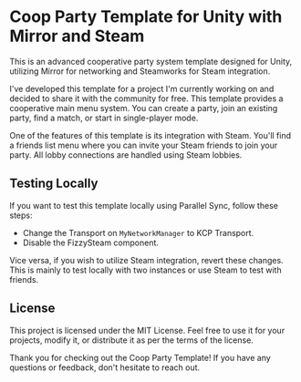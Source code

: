 # Coop Party Template for Unity with Mirror and Steam

This is an advanced cooperative party system template designed for Unity, utilizing Mirror for networking and Steamworks for Steam integration.

I've developed this template for a project I'm currently working on and decided to share it with the community for free. This template provides a cooperative main menu system. You can create a party, join an existing party, find a match, or start in single-player mode.

One of the features of this template is its integration with Steam. You'll find a friends list menu where you can invite your Steam friends to join your party. All lobby connections are handled using Steam lobbies.

## Testing Locally

If you want to test this template locally using Parallel Sync, follow these steps:

- Change the Transport on `MyNetworkManager` to KCP Transport.
- Disable the FizzySteam component.

Vice versa, if you wish to utilize Steam integration, revert these changes. This is mainly to test locally with two instances or use Steam to test with friends.

## License

This project is licensed under the MIT License. Feel free to use it for your projects, modify it, or distribute it as per the terms of the license.

Thank you for checking out the Coop Party Template! If you have any questions or feedback, don't hesitate to reach out.
